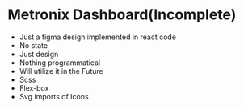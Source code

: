 # Metronix Dashboard(Incomplete)

- Just a figma design implemented in react code
- No state
- Just design
- Nothing programmatical
- Will utilize it in the Future
- Scss
- Flex-box
- Svg imports of Icons 
